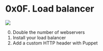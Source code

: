 # 0x0F. Load balancer

![](https://s3.amazonaws.com/intranet-projects-files/holbertonschool-sysadmin_devops/275/qfdked8.png)

0. Double the number of webservers
1. Install your load balancer
2. Add a custom HTTP header with Puppet
